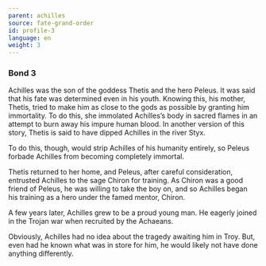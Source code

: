 ```yaml
---
parent: achilles
source: fate-grand-order
id: profile-3
language: en
weight: 3
---
```


### Bond 3

Achilles was the son of the goddess Thetis and the hero Peleus. It was said that his fate was determined even in his youth. Knowing this, his mother, Thetis, tried to make him as close to the gods as possible by granting him immortality. To do this, she immolated Achilles’s body in sacred flames in an attempt to burn away his impure human blood. In another version of this story, Thetis is said to have dipped Achilles in the river Styx.

To do this, though, would strip Achilles of his humanity entirely, so Peleus forbade Achilles from becoming completely immortal.

Thetis returned to her home, and Peleus, after careful consideration, entrusted Achilles to the sage Chiron for training. As Chiron was a good friend of Peleus, he was willing to take the boy on, and so Achilles began his training as a hero under the famed mentor, Chiron.

A few years later, Achilles grew to be a proud young man. He eagerly joined in the Trojan war when recruited by the Achaeans.

Obviously, Achilles had no idea about the tragedy awaiting him in Troy. But, even had he known what was in store for him, he would likely not have done anything differently.
